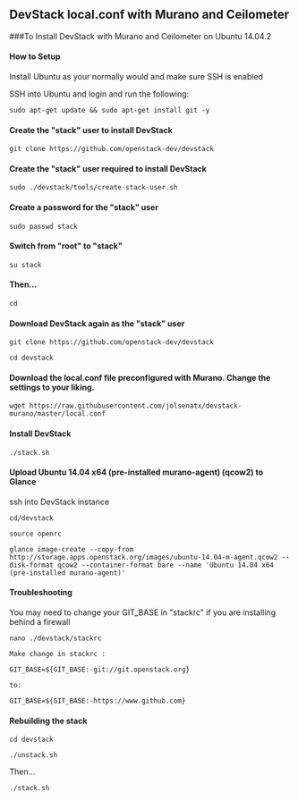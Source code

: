 ## DevStack local.conf with Murano and Ceilometer

###To Install DevStack with Murano and Ceilometer on Ubuntu 14.04.2

#### How to Setup

Install Ubuntu as your normally would and make sure SSH is enabled

SSH into Ubuntu and login and run the following:

```
sudo apt-get update && sudo apt-get install git -y
```

#### Create the "stack" user to install DevStack

```
git clone https://github.com/openstack-dev/devstack
```

#### Create the "stack" user required to install DevStack

```
sudo ./devstack/tools/create-stack-user.sh
```

#### Create a password for the "stack" user

```
sudo passwd stack
```

#### Switch from "root" to "stack"

```
su stack
```

#### Then...

```
cd
```

#### Download DevStack again as the "stack" user

```
git clone https://github.com/openstack-dev/devstack
```

```
cd devstack
```

#### Download the local.conf file preconfigured with Murano. Change the settings to your liking. 

```
wget https://raw.githubusercontent.com/jolsenatx/devstack-murano/master/local.conf
```

#### Install DevStack

```
./stack.sh
```

#### Upload Ubuntu 14.04 x64 (pre-installed murano-agent) (qcow2) to Glance

ssh into DevStack instance

```
cd/devstack
```

```
source openrc
```

```
glance image-create --copy-from http://storage.apps.openstack.org/images/ubuntu-14.04-m-agent.qcow2 --disk-format qcow2 --container-format bare --name 'Ubuntu 14.04 x64 (pre-installed murano-agent)'
```

#### Troubleshooting

You may need to change your GIT_BASE in "stackrc" if you are installing behind a firewall

```
nano ./devstack/stackrc
```

```
Make change in stackrc :

GIT_BASE=${GIT_BASE:-git://git.openstack.org}

to:

GIT_BASE=${GIT_BASE:-https://www.github.com}
```

#### Rebuilding the stack

```
cd devstack
```

```
./unstack.sh
```

Then...

```
./stack.sh
```
